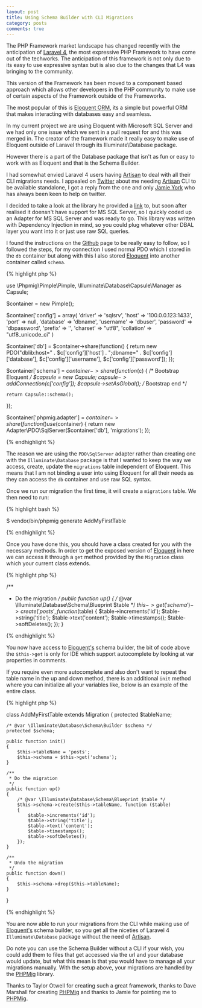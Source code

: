 ```yaml
---
layout: post
title: Using Schema Builder with CLI Migrations
category: posts
comments: true
---
```


The PHP Framework market landscape has changed recently with the anticipation of [Laravel 4][laravel], the most expressive PHP Framework to have come out of the techworks. The anticipation of this framework is not only due to its easy to use expressive syntax but is also due to the changes that L4 was bringing to the community.

This version of the Framework has been moved to a component based approach which allows other developers in the PHP community to make use of certain aspects of the Framework outside of the Frameworks.

The most popular of this is [Eloquent ORM][eloquent], its a simple but powerful ORM that makes interacting with databases easy and seamless.

In my current project we are using Eloquent with Microsoft SQL Server and we had only one issue which we sent in a pull request for and this was merged in. The creator of the framework made it really easy to make use of Eloquent outside of Laravel through its Illuminate\Database package.

However there is a part of the Database package that isn't as fun or easy to work with as Eloquent and that is the Schema Builder.

I had somewhat envied Laravel 4 users having [Artisan][artisan] to deal with all their CLI migrations needs. I appealed on [Twitter][twitter_status] about me needing [Artisan][artisan] CLI to be available standalone, I got a reply from the one and only [Jamie York][jamie] who has always been keen to help on twitter.

I decided to take a look at the library he provided a [link][phpmig] to, but soon after realised it doensn't have support for MS SQL Server, so I quickly coded up an Adapter for MS SQL Server and was ready to go. This library was written with Dependency Injection in mind, so you could plug whatever other DBAL layer you want into it or just use raw SQL queries.

I found the instructions on the [Github][phpmig] page to be really easy to follow, so I followed the steps, for my connection I used normal PDO which I stored in the `db` container but along with this I also stored [Eloquent][eloquent] into another container called `schema`.

{% highlight php %}

use \Phpmig\Pimple\Pimple,
\Illuminate\Database\Capsule\Manager as Capsule;

$container = new Pimple();

$container['config'] = array(
    'driver'    => 'sqlsrv',
    'host'      => '100.0.0.123:1433',
    'port'      => null,
    'database'  => 'dbname',
    'username'  => 'dbuser',
    'password'  => 'dbpassword',
    'prefix'    => '',
    'charset'   => "utf8",
    'collation' => "utf8_unicode_ci"
)

$container['db'] = $container->share(function() {
    return new PDO("dblib:host=" . $c['config']['host'] . ";dbname=" . $c['config']['database'], $c['config']['username'], $c['config']['password']);
});

$container['schema'] = $container->share(function($c) {
    /* Bootstrap Eloquent */
    $capsule = new Capsule;
    $capsule->addConnection($c['config']);
    $capsule->setAsGlobal();
    /* Bootstrap end */

    return Capsule::schema();
});

$container['phpmig.adapter'] = $container->share(function() use ($container) {
    return new Adapter\PDO\SqlServer($container['db'], 'migrations');
});

{% endhighlight %}

The reason we are using the `PDO\SqlServer` adapter rather than creating one with the `Illuminate\Database` package is that I wanted to keep the way we access, create, update the `migrations` table independent of Eloquent. This means that I am not binding a user into using Eloquent for all their needs as they can access the `db` container and use raw SQL syntax.

Once we run our migration the first time, it will create a `migrations` table. We then need to run:

{% highlight bash %}

$ vendor/bin/phpmig generate AddMyFirstTable

{% endhighlight %}
    
Once you have done this, you should have a class created for you with the necessary methods. In order to get the exposed version of [Eloquent][eloquent] in here we can access it through a `get` method provided by the `Migration` class which your current class extends.

{% highlight php %}

/**
 * Do the migration
 */
public function up()
{
    /* @var \Illuminate\Database\Schema\Blueprint $table */
    $this->get('schema')->create('posts', function ($table)
    {
        $table->increments('id');
        $table->string('title');
        $table->text('content');
        $table->timestamps();
        $table->softDeletes();
    });
}

{% endhighlight %}

You now have access to [Eloquent's][eloquent] schema builder, the bit of code above the `$this->get` is only for IDE which support autocomplete by looking at var properties in comments.

If you require even more autocomplete and also don't want to repeat the table name in the up and down method, there is an additional `init` method where you can initialize all your variables like, below is an example of the entire class.

{% highlight php %}

class AddMyFirstTable extends Migration
{
    protected $tableName;

    /* @var \Illuminate\Database\Schema\Builder $schema */
    protected $schema;
    
    public function init()
    {
        $this->tableName = 'posts';
        $this->schema = $this->get('schema');
    }

    /**
     * Do the migration
     */
    public function up()
    {
        /* @var \Illuminate\Database\Schema\Blueprint $table */
        $this->schema->create($this->tableName, function ($table)
        {
            $table->increments('id');
            $table->string('title');
            $table->text('content');
            $table->timestamps();
            $table->softDeletes();
        });
    }

    /**
     * Undo the migration
     */
    public function down()
    {
        $this->schema->drop($this->tableName);
    }
}

{% endhighlight %}

You are now able to run your migrations from the CLI while making use of [Eloquent's][eloquent] schema builder, so you get all the niceties of Laravel 4 `Illuminate\Database` package without the need of [Artisan][artisan].

Do note you can use the Schema Builder without a CLI if your wish, you could add them to files that get accessed via the url and your database would update, but what this mean is that you would have to manage all your migrations manually. With the setup above, your migrations are handled by the [PHPMig][phpmig] library.

Thanks to Taylor Otwell for creating such a great framework, thanks to Dave Marshall for creating [PHPMig][phpmig] and thanks to Jamie for pointing me to [PHPMig][phpmig].

[twitter_status]: https://twitter.com/silentworks/status/356817117619818496
[artisan]: http://laravel.com/docs/artisan
[jamie]: https://twitter.com/jamieyork/status/356907540799434752
[laravel]: http://laravel.com/
[eloquent]: http://laravel.com/docs/eloquent
[phpmig]: https://github.com/davedevelopment/phpmig
